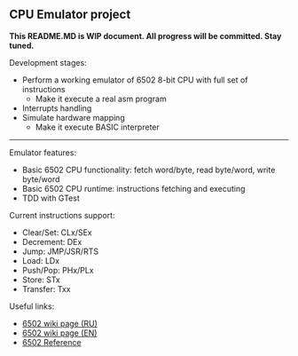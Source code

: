 <h2>CPU Emulator project</h2>

**This README.MD is WIP document. All progress will be committed. Stay tuned.**

Development stages:
- Perform a working emulator of 6502 8-bit CPU with full set of instructions
  - Make it execute a real asm program
- Interrupts handling
- Simulate hardware mapping
  - Make it execute BASIC interpreter
---
Emulator features:
* Basic 6502 CPU functionality: fetch word/byte, read byte/word, write byte/word
* Basic 6502 CPU runtime: instructions fetching and executing 
* TDD with GTest

Current instructions support:
* Clear/Set: CLx/SEx
* Decrement: DEx
* Jump: JMP/JSR/RTS
* Load: LDx
* Push/Pop: PHx/PLx
* Store: STx
* Transfer: Txx

Useful links:<br>
* [6502 wiki page (RU)](https://ru.wikipedia.org/wiki/MOS_Technology_6502)
* [6502 wiki page (EN)](https://en.wikipedia.org/wiki/MOS_Technology_6502)
* [6502 Reference](http://www.6502.org/users/obelisk/)
